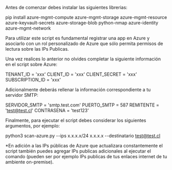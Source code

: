 Antes de comenzar debes instalar las siguientes librerias:

pip install azure-mgmt-compute azure-mgmt-storage azure-mgmt-resource azure-keyvault-secrets azure-storage-blob python-nmap azure-identity azure-mgmt-network

Para utilizar este script es fundamental registrar una app en Azure y asociarlo con un rol personalizado de Azure que sólo permita permisos de lectura sobre las IPs Publicas.

Una vez realices lo anterior no olvides completar la siguiente información en el script sobre Azure:

TENANT_ID = 'xxx'
CLIENT_ID = 'xxx'
CLIENT_SECRET = 'xxx'
SUBSCRIPTION_ID = 'xxx'

Adicionalmente deberás rellenar la información correspondiente a tu servidor SMTP:

SERVIDOR_SMTP = 'smtp.test.com'
PUERTO_SMTP = 587
REMITENTE = 'test@test.cl'
CONTRASENA = 'test123'

Finalmente, para ejecutar el script debes considerar los siguientes argumentos, por ejemplo:

python3 scan-azure.py --ips x.x.x.x/24 x.x.x.x --destinatario test@test.cl

*En adición a las IPs públicas de Azure que actualizara constantemente el script también puedes agregar IPs publicas adicionales al ejecutar el comando (pueden ser por ejemplo IPs publicas de tus enlaces internet de tu ambiente on-premise).

